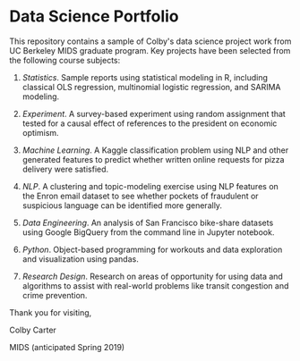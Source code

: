 # Data Science Portfolio
This repository contains a sample of Colby's data science project work from UC Berkeley MIDS graduate program. Key projects have been selected from the following course subjects:

1. _Statistics_. Sample reports using statistical modeling in R, including classical OLS regression, multinomial logistic regression, and SARIMA modeling.

2. _Experiment_. A survey-based experiment using random assignment that tested for a causal effect of references to the president on economic optimism.

3. _Machine Learning_. A Kaggle classification problem using NLP and other generated features to predict whether written online requests for pizza delivery were satisfied.

4. _NLP_. A clustering and topic-modeling exercise using NLP features on the Enron email dataset to see whether pockets of fraudulent or suspicious language can be identified more generally.

5. _Data Engineering_. An analysis of San Francisco bike-share datasets using Google BigQuery from the command line in Jupyter notebook.

6. _Python_. Object-based programming for workouts and data exploration and visualization using pandas.

7. _Research Design_. Research on areas of opportunity for using data and algorithms to assist with real-world problems like transit congestion and crime prevention.


Thank you for visiting,

Colby Carter

MIDS (anticipated Spring 2019)
